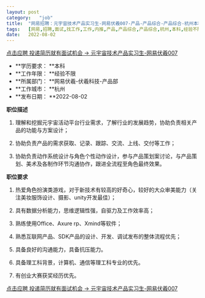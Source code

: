 ```yaml
---
layout:	post
category:	"job"
title:	"网易招聘：元宇宙技术产品实习生-网易伏羲007-产品-产品综合-产品综合-杭州本科经验不限"
tags:	[网易,招聘,面试,找工作,工作,内推,产品,产品综合,产品综合,杭州,本科,经验不限]
date:	2022-08-02
---
```


[点击应聘 投递简历就有面试机会 ->  元宇宙技术产品实习生-网易伏羲007](http://mobile.bole.netease.com/bole/boleDetail?id=42015&employeeId=346f03c3cda5f04c&key=all)



- **学历要求： **本科
- **工作年限： **经验不限
- **所属部门： **网易伏羲-伏羲科技-产品部
- **工作城市： **杭州
- **发布日期： **2022-08-02



**职位描述**

1. 理解和挖掘元宇宙活动平台行业需求，了解行业的发展趋势，协助负责相关产品的功能与方案设计；

2. 协助负责产品的需求获取、记录、跟踪、交流、上线、交付等工作；

3. 协助负责动作系统设计与角色个性动作设计，参与产品策划案讨论，与产品策划、美术及各制作环节沟通协作，跟进全流程至角色最终效果。



**职位要求**

1. 热爱角色扮演类游戏，对于新技术有较高的好奇心，较好的大众审美能力（关注美妆服饰设计、摄影、unity开发最佳）；

2. 具有数据分析能力，思维逻辑性强，自驱力及工作效率高；

3. 熟练使用Office、Axure rp、Xmind等软件；

4. 熟悉互联网产品、SDK产品的设计、开发、调试发布的整体流程优先；

5. 具备良好的沟通能力，具备抗压能力。

6. 具备理工科背景，计算机、通信等理工科专业的优先。

7. 有创业大赛获奖经历优先。



[点击应聘 投递简历就有面试机会 ->  元宇宙技术产品实习生-网易伏羲007](http://mobile.bole.netease.com/bole/boleDetail?id=42015&employeeId=346f03c3cda5f04c&key=all)